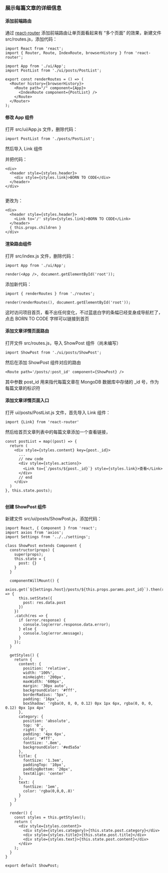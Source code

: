 ### 展示每篇文章的详细信息

#### 添加前端路由

通过 [react-router](https://github.com/ReactTraining/react-router) 添加前端路由让单页面看起来有 “多个页面” 的效果，新建文件 src/routes.js，添加代码：

```
import React from 'react';
import { Router, Route, IndexRoute, browserHistory } from 'react-router';

import App from './ui/App';
import PostList from './ui/posts/PostList';

export const renderRoutes = () => (
  <Router history={browserHistory}>
    <Route path="/" component={App}>
      <IndexRoute component={PostList} />
    </Route>
  </Router>
);

```
#### 修改 App 组件

打开 src/ui/App.js 文件，删除代码：

```
import PostList from './posts/PostList';

```
然后导入 Link 组件

并把代码：

```
<div>
  <header style={styles.header}>
    <div style={styles.link}>BORN TO CODE</div>
  </header>
</div>


```
更改为：

  ```
  <div>
    <header style={styles.header}>
      <Link to='/' style={styles.link}>BORN TO CODE</Link>
    </header>
    { this.props.children }
  </div>

  ```
#### 渲染路由组件

打开 src/index.js 文件，删除代码：

```
import App from './ui/App';

render(<App />, document.getElementById('root'));

```
添加新代码：

```
import { renderRoutes } from './routes';

render(renderRoutes(), document.getElementById('root'));

```
这时访问项目首页，看不出任何变化，不过蓝底白字的条幅已经变身成导航栏了，点击 BORN TO CODE 字样可以链接到首页

#### 添加文章详情页面路由

打开文件 src/routes.js，导入 ShowPost 组件（尚未编写）

```
import ShowPost from './ui/posts/ShowPost';

```
然后在添加 ShowPost 组件对应的路由

```
<Route path='/posts/:post_id' component={ShowPost} />

```
其中参数 post_id 用来指代每篇文章在 MongoDB 数据库中存储的 _id 号，作为每篇文章的标识符

#### 添加文章详情页面入口

打开 ui/posts/PostList.js 文件，首先导入 Link 组件：

```
import {Link} from 'react-router'

```
然后给首页文章列表中的每篇文章添加一个查看链接，

```
const postList = map((post) => {
  return (
    <div style={styles.content} key={post._id}>
      ...
      // new code
      <div style={styles.actions}>
        <Link to={`/posts/${post._id}`} style={styles.link}>查看</Link>
      </div>
      // end
    </div>
  )
}, this.state.posts);


```
#### 创建 ShowPost 组件

新建文件 src/ui/posts/ShowPost.js，添加代码：

```
import React, { Component } from 'react';
import axios from 'axios';
import Settings from '../../settings';

class ShowPost extends Component {
  constructor(props) {
    super(props);
    this.state = {
      post: {}
    }
  }

  componentWillMount() {
    axios.get(`${Settings.host}/posts/${this.props.params.post_id}`).then(res => {
      this.setState({
        post: res.data.post
      })
    })
    .catch(res => {
      if (error.response) {
        console.log(error.response.data.error);
      } else {
        console.log(error.message);
      }
    });
  }

  getStyles() {
    return {
      content: {
        position: 'relative',
        width: '100%',
        minHeight: '200px',
        maxWidth: '600px',
        margin: '30px auto',
        backgroundColor: '#fff',
        borderRadius: '5px',
        padding: '16px',
        boxShadow: 'rgba(0, 0, 0, 0.12) 0px 1px 6px, rgba(0, 0, 0, 0.12) 0px 1px 4px'
      },
      category: {
        position: 'absolute',
        top: '0',
        right: '0',
        padding: '4px 6px',
        color: '#fff',
        fontSize: '.8em',
        backgroundColor: '#ed5a5a'
      },
      title: {
        fontSize: '1.3em',
        paddingTop: '10px',
        paddingBottom: '20px',
        textAlign: 'center'
      },
      text: {
        fontSize: '1em',
        color: 'rgba(0,0,0,.8)'
      }
    }
  }

  render() {
    const styles = this.getStyles();
    return (
      <div style={styles.content}>
        <div style={styles.category}>{this.state.post.category}</div>
        <div style={styles.title}>{this.state.post.title}</div>
        <div style={styles.text}>{this.state.post.content}</div>
      </div>
    );
  }
}

export default ShowPost;

```
